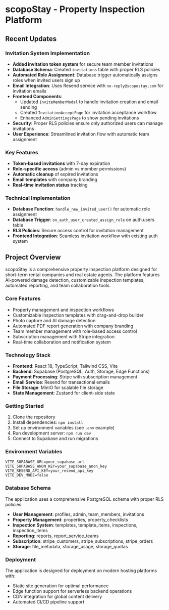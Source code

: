 # scopoStay - Property Inspection Platform

## Recent Updates

### Invitation System Implementation
- **Added invitation token system** for secure team member invitations
- **Database Schema**: Created `invitations` table with proper RLS policies
- **Automated Role Assignment**: Database trigger automatically assigns roles when invited users sign up
- **Email Integration**: Uses Resend service with `no-reply@scopostay.com` for invitation emails
- **Frontend Components**: 
  - Updated `InviteMemberModal` to handle invitation creation and email sending
  - Created `InvitationAcceptPage` for invitation acceptance workflow
  - Enhanced `AdminSettingsPage` to show pending invitations
- **Security**: Proper RLS policies ensure only authorized users can manage invitations
- **User Experience**: Streamlined invitation flow with automatic team assignment

### Key Features
- **Token-based invitations** with 7-day expiration
- **Role-specific access** (admin vs member permissions)
- **Automatic cleanup** of expired invitations
- **Email templates** with company branding
- **Real-time invitation status** tracking

### Technical Implementation
- **Database Function**: `handle_new_invited_user()` for automatic role assignment
- **Database Trigger**: `on_auth_user_created_assign_role` on auth.users table
- **RLS Policies**: Secure access control for invitation management
- **Frontend Integration**: Seamless invitation workflow with existing auth system

## Project Overview

scopoStay is a comprehensive property inspection platform designed for short-term rental companies and real estate agents. The platform features AI-powered damage detection, customizable inspection templates, automated reporting, and team collaboration tools.

### Core Features
- Property management and inspection workflows
- Customizable inspection templates with drag-and-drop builder
- Photo capture and AI damage detection
- Automated PDF report generation with company branding
- Team member management with role-based access control
- Subscription management with Stripe integration
- Real-time collaboration and notification system

### Technology Stack
- **Frontend**: React 18, TypeScript, Tailwind CSS, Vite
- **Backend**: Supabase (PostgreSQL, Auth, Storage, Edge Functions)
- **Payment Processing**: Stripe with subscription management
- **Email Service**: Resend for transactional emails
- **File Storage**: MinIO for scalable file storage
- **State Management**: Zustand for client-side state

### Getting Started
1. Clone the repository
2. Install dependencies: `npm install`
3. Set up environment variables (see `.env` example)
4. Run development server: `npm run dev`
5. Connect to Supabase and run migrations

### Environment Variables
```
VITE_SUPABASE_URL=your_supabase_url
VITE_SUPABASE_ANON_KEY=your_supabase_anon_key
VITE_RESEND_API_KEY=your_resend_api_key
VITE_DEV_MODE=false
```

### Database Schema
The application uses a comprehensive PostgreSQL schema with proper RLS policies:
- **User Management**: profiles, admin, team_members, invitations
- **Property Management**: properties, property_checklists
- **Inspection System**: templates, template_items, inspections, inspection_items
- **Reporting**: reports, report_service_teams
- **Subscription**: stripe_customers, stripe_subscriptions, stripe_orders
- **Storage**: file_metadata, storage_usage, storage_quotas

### Deployment
The application is designed for deployment on modern hosting platforms with:
- Static site generation for optimal performance
- Edge function support for serverless backend operations
- CDN integration for global content delivery
- Automated CI/CD pipeline support